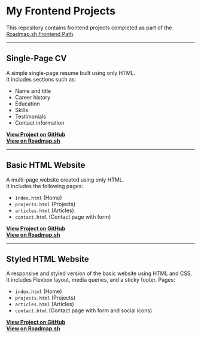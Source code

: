 # My Frontend Projects

This repository contains frontend projects completed as part of the [Roadmap.sh Frontend Path](https://roadmap.sh/frontend/projects).

---

## Single-Page CV

A simple single-page resume built using only HTML.  
It includes sections such as:

- Name and title  
- Career history  
- Education  
- Skills  
- Testimonials  
- Contact information  

**[View Project on GitHub](https://github.com/Mostafa-HTM/frontend-projects/tree/main/single-page-cv)**  
**[View on Roadmap.sh](https://roadmap.sh/projects/single-page-cv)**

---

## Basic HTML Website

A multi-page website created using only HTML.  
It includes the following pages:

- `index.html` (Home)  
- `projects.html` (Projects)  
- `articles.html` (Articles)  
- `contact.html` (Contact page with form)

**[View Project on GitHub](https://github.com/Mostafa-HTM/frontend-projects/tree/main/basic-html-website)**  
**[View on Roadmap.sh](https://roadmap.sh/projects/basic-html-website)**

---

## Styled HTML Website

A responsive and styled version of the basic website using HTML and CSS.  
It includes Flexbox layout, media queries, and a sticky footer. Pages:

- `index.html` (Home)  
- `projects.html` (Projects)  
- `articles.html` (Articles)  
- `contact.html` (Contact page with form and social icons)

**[View Project on GitHub](https://github.com/Mostafa-HTM/frontend-projects/tree/main/styled-html-website)**  
**[View on Roadmap.sh](https://roadmap.sh/projects/styled-html-website)**
